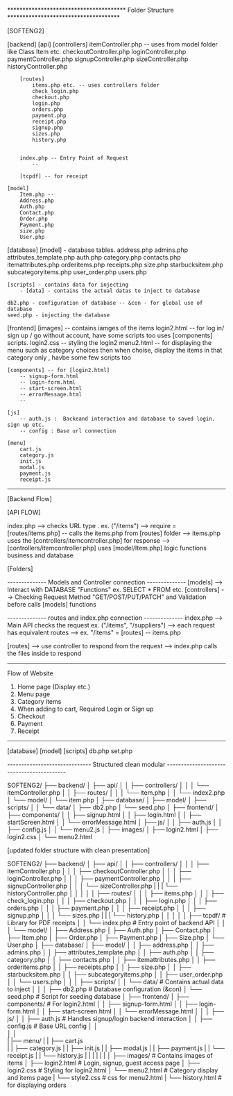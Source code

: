 *************************************** Folder Structure *************************************

[SOFTENG2]

[backend]
    [api]
        [controllers] 
            itemController.php -- uses from model folder like Class Item etc.
            checkoutController.php
            loginController.php
            paymentController.php
            signupController.php
            sizeController.php
            historyController.php

        [routes]
            items.php etc. -- uses controllers folder
            check_login.php
            checkout.php
            login.php
            orders.php
            payment.php
            receipt.php 
            signup.php
            sizes.php
            history.php


        index.php -- Entry Point of Request
            -- 

        [tcpdf] -- for receipt

    [model]
        Item.php --
        Address.php
        Auth.php
        Contact.php
        Order.php
        Payment.php
        size.php
        User.php

[database]
    [model] - database tables.
        address.php
        admins.php
        attributes_template.php
        auth.php
        category.php
        contacts.php
        itemattributes.php
        orderitems.php
        receipts.php
        size.php
        starbucksitem.php
        subcategoryitems.php
        user_order.php
        users.php

    [scripts] - contains data for injecting
        - [data] - contains the actual datas to inject to database

    db2.php - configuration of database -- &con - for global use of database
    seed.php - injecting the database

[frontend]
    [images] -- contains iamges of the items
    login2.html -- for log in/ sign up / go without account, have some scripts too uses [components] scripts.
    login2.css -- styling the login2
    menu2.html     -- for displaying the menu such as category choices then when choise, display the items in that category only , havbe some few scripts too 

    [components] -- for [login2.html]
        -- signup-form.html
        -- login-form.html
        -- start-screen.html
        -- errorMessage.html
        -- 

    [js]
        -- auth.js :  Backeand interaction and database to saved login. sign up etc.
        -- config : Base url connection

    [menu] 
        cart.js
        category.js
        init.js
        modal.js
        payment.js
        receipt.js

    

---------------------------------------------------------------------------------------------------------
[Backend Flow]

[API FLOW]

index.php --> checks URL type . ex. ("/items")
--> require = [routes/items.php] -- calls the items.php from [routes] folder
--> items.php uses the [controllers/itemcontroller.php] for response
--> [controllers/itemcontroller.php] uses [model/Item.php] logic functions business and database

[Folders]

-------------- Models and Controller connection --------------
[models]        --> Interact with DATABASE "Functions" ex. SELECT * FROM etc.
[controllers]   --> Checking Request Method "GET/POST/PUT/PATCH" and Validation before calls [models] functions

-------------- routes and index.php connection --------------
index.php       --> Main API checks the request ex. ("/items", "/suppliers")
                --> each request has equivalent routes
                --> ex. "/items" = [routes] -- items.php

[routes]        -->  use controller to respond from the request 
                --> index.php calls the files inside to respond

-------------------------------------------------------------------------------------------------
Flow of Website 

1. Home page (Display etc.)
2. Menu page
3. Category items
4. When adding to cart, Required Login or Sign up
5. Checkout 
6. Payment
7. Receipt




-------------------------------------------------------------------------------------------------



[database]
    [model]
    [scripts]
    db.php
    set.php


------------------------------ Structured clean modular ------------------------------------------

SOFTENG2/
├── backend/
│   ├── api/
│   │   ├── controllers/
│   │   │   └── itemController.php
│   │   ├── routes/
│   │   │   └── item.php
│   │   └── index2.php
│   └── model/
│       └── item.php
│
├── database/
│   ├── model/
│   ├── scripts/
│   │   └── data/
│   ├── db2.php
│   └── seed.php
│
├── frontend/
│   ├── components/
│   │   ├── signup.html
│   │   ├── login.html
│   │   ├── startScreen.html
│   │   └── errorMessage.html
│   ├── js/
│   │   ├── auth.js
│   │   ├── config.js
│   │   └── menu2.js
│   ├── images/
│   ├── login2.html
│   ├── login2.css
│   └── menu2.html

[updated folder structure with clean presentation]

SOFTENG2/
├── backend/
│   ├── api/
│   │   ├── controllers/
│   │   │   ├── itemController.php
│   │   │   ├── checkoutController.php
│   │   │   ├── loginController.php
│   │   │   ├── paymentController.php
│   │   │   ├── signupController.php
│   │   │   └── sizeController.php
|   |   |   └── historyController.php
│   │   │
│   │   ├── routes/
│   │   │   ├── items.php
│   │   │   ├── check_login.php
│   │   │   ├── checkout.php
│   │   │   ├── login.php
│   │   │   ├── orders.php
│   │   │   ├── payment.php
│   │   │   ├── receipt.php
│   │   │   ├── signup.php
│   │   │   └── sizes.php
|   |   |   └── history.php
│   │   │
│   │   ├── tcpdf/                # Library for PDF receipts
│   │   └── index.php             # Entry point of backend API
│   │
│   └── model/
│       ├── Address.php
│       ├── Auth.php
│       ├── Contact.php
│       ├── Item.php
│       ├── Order.php
│       ├── Payment.php
│       ├── Size.php
│       └── User.php
│
├── database/
│   ├── model/
│   │   ├── address.php
│   │   ├── admins.php
│   │   ├── attributes_template.php
│   │   ├── auth.php
│   │   ├── category.php
│   │   ├── contacts.php
│   │   ├── itemattributes.php
│   │   ├── orderitems.php
│   │   ├── receipts.php
│   │   ├── size.php
│   │   ├── starbucksitem.php
│   │   ├── subcategoryitems.php
│   │   ├── user_order.php
│   │   └── users.php
│   │
│   ├── scripts/
│   │   └── data/                 # Contains actual data to inject
│   │
│   ├── db2.php                   # Database configuration (&con)
│   └── seed.php                  # Script for seeding database
│
├── frontend/
│   ├── components/               # For login2.html
│   │   ├── signup-form.html
│   │   ├── login-form.html
│   │   ├── start-screen.html
│   │   └── errorMessage.html
│   │
│   ├── js/
│   │   ├── auth.js              # Handles signup/login backend interaction
│   │   ├── config.js            # Base URL config
│   │   
│   │       
|   |── menu/
|   |   ├── cart.js       
|   |   ├── category.js
|   |   ├── init.js
|   |   ├── modal.js
|   |   ├── payment.js
|   |   └── receipt.js
|   |   └── history.js
|   |
|   |
|   |
│   ├── images/                  # Contains images of items
│   ├── login2.html              # Login, signup, guest access page
│   ├── login2.css               # Styling for login2.html
│   └── menu2.html               # Category display and items page
|   └── style2.css              # css for menu2.html
|   └── history.html            # for displaying orders 
